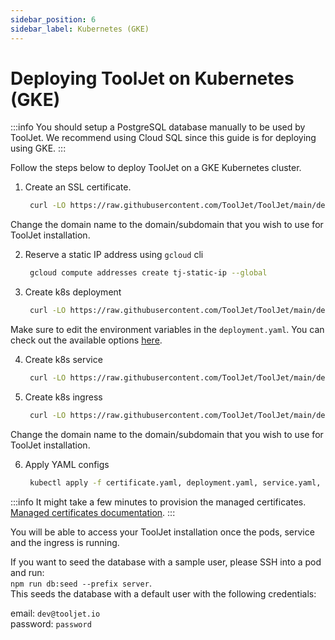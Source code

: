 ```yaml
---
sidebar_position: 6
sidebar_label: Kubernetes (GKE)
---
```


# Deploying ToolJet on Kubernetes (GKE)

:::info
You should setup a PostgreSQL database manually to be used by ToolJet. We recommend using Cloud SQL since this guide is for deploying using GKE.
:::

Follow the steps below to deploy ToolJet on a GKE Kubernetes cluster.

1. Create an SSL certificate.

   ```bash
    curl -LO https://raw.githubusercontent.com/ToolJet/ToolJet/main/deploy/kubernetes/GKE/certificate.yaml
   ```

Change the domain name to the domain/subdomain that you wish to use for ToolJet installation.

2. Reserve a static IP address using `gcloud` cli

   ```bash
    gcloud compute addresses create tj-static-ip --global
   ```

3. Create k8s deployment

   ```bash
    curl -LO https://raw.githubusercontent.com/ToolJet/ToolJet/main/deploy/kubernetes/GKE/deployment.yaml
   ```

Make sure to edit the environment variables in the `deployment.yaml`. You can check out the available options [here](https://docs.tooljet.com/docs/deployment/env-vars).

4. Create k8s service

   ```bash
    curl -LO https://raw.githubusercontent.com/ToolJet/ToolJet/main/deploy/kubernetes/GKE/service.yaml
   ```

5. Create k8s ingress

   ```bash
    curl -LO https://raw.githubusercontent.com/ToolJet/ToolJet/main/deploy/kubernetes/GKE/ingress.yaml
   ```

Change the domain name to the domain/subdomain that you wish to use for ToolJet installation.

6. Apply YAML configs

   ```bash
    kubectl apply -f certificate.yaml, deployment.yaml, service.yaml, ingress.yaml
   ```

:::info
It might take a few minutes to provision the managed certificates. [Managed certificates documentation](https://cloud.google.com/kubernetes-engine/docs/how-to/managed-certs).
:::

You will be able to access your ToolJet installation once the pods, service and the ingress is running.

If you want to seed the database with a sample user, please SSH into a pod and run:  
`npm run db:seed --prefix server`.  
This seeds the database with a default user with the following credentials:

email: `dev@tooljet.io`  
password: `password`
